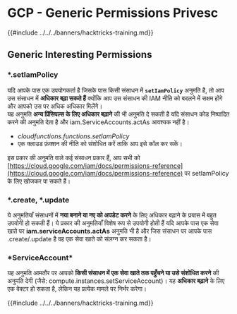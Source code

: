 # GCP - Generic Permissions Privesc

{{#include ../../../banners/hacktricks-training.md}}

## Generic Interesting Permissions

### \*.setIamPolicy

यदि आपके पास एक उपयोगकर्ता है जिसके पास किसी संसाधन में **`setIamPolicy`** अनुमति है, तो आप उस संसाधन में **अधिकार बढ़ा सकते हैं** क्योंकि आप उस संसाधन की IAM नीति को बदलने में सक्षम होंगे और आपको उस पर अधिक अधिकार मिलेंगे।\
यह अनुमति **अन्य प्रिंसिपल्स के लिए अधिकार बढ़ाने** की भी अनुमति दे सकती है यदि संसाधन कोड निष्पादित करने की अनुमति देता है और iam.ServiceAccounts.actAs आवश्यक नहीं है।

- _cloudfunctions.functions.setIamPolicy_
- एक क्लाउड फ़ंक्शन की नीति को संशोधित करें ताकि आप इसे कॉल कर सकें।

इस प्रकार की अनुमति वाले कई संसाधन प्रकार हैं, आप सभी को [https://cloud.google.com/iam/docs/permissions-reference](https://cloud.google.com/iam/docs/permissions-reference) पर setIamPolicy के लिए खोजकर पा सकते हैं।

### \*.create, \*.update

ये अनुमतियाँ संसाधनों में **नया बनाने या नए को अपडेट करने** के लिए अधिकार बढ़ाने के प्रयास में बहुत उपयोगी हो सकती हैं। ये प्रकार की अनुमतियाँ विशेष रूप से उपयोगी होती हैं यदि आपके पास एक सेवा खाते पर **iam.serviceAccounts.actAs** अनुमति भी है और जिस संसाधन पर आपके पास .create/.update है वह एक सेवा खाते को संलग्न कर सकता है।

### \*ServiceAccount\*

यह अनुमति आमतौर पर आपको **किसी संसाधन में एक सेवा खाते तक पहुँचने या उसे संशोधित करने** की अनुमति देगी (जैसे: compute.instances.setServiceAccount)। यह **अधिकार बढ़ाने** के लिए एक वेक्टर हो सकता है, लेकिन यह प्रत्येक मामले पर निर्भर करेगा।

{{#include ../../../banners/hacktricks-training.md}}
